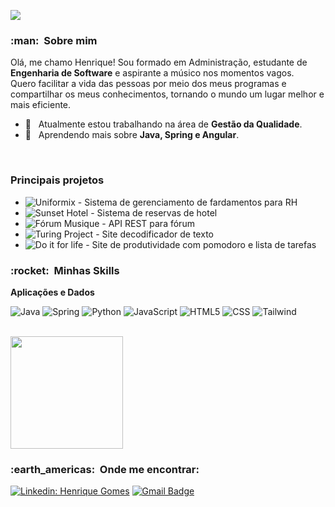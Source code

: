 <!--
### Hi there 👋
**oihenrique/oihenrique** is a ✨ _special_ ✨ repository because its `README.md` (this file) appears on your GitHub profile.

Here are some ideas to get you started:

- 🔭 I’m currently working on ...
- 🌱 I’m currently learning ...
- 👯 I’m looking to collaborate on ...
- 🤔 I’m looking for help with ...
- 💬 Ask me about ...
- 📫 How to reach me: ...
- 😄 Pronouns: ...
- ⚡ Fun fact: ...
-->


![](https://komarev.com/ghpvc/?username=oihenrique&color=006bed)

<h3> :man: &nbsp;Sobre mim </h3>
Olá, me chamo Henrique! Sou formado em Administração, estudante de <strong>Engenharia de Software</strong> e aspirante a músico nos momentos vagos.
<br/>
Quero facilitar a vida das pessoas por meio dos meus programas e compartilhar os meus conhecimentos, tornando o mundo um lugar melhor e mais eficiente.

<br/>

- 💼 &nbsp; Atualmente estou trabalhando na área de **Gestão da Qualidade**.
- 🌱 &nbsp; Aprendendo mais sobre **Java, Spring e Angular**.

<br/>

### Principais projetos
- ![Uniformix](https://github.com/oihenrique/uniformix) - Sistema de gerenciamento de fardamentos para RH
- ![Sunset Hotel](https://github.com/oihenrique/Curso_Oracle_ONE/tree/master/Desafios/Challenge%20-%20SunsetHotel) - Sistema de reservas de hotel
- ![Fórum Musique](https://github.com/oihenrique/Curso_Oracle_ONE/tree/master/Desafios/Challenge%20-%20Forum%20Musique) - API REST para fórum
- ![Turing Project](https://github.com/oihenrique/Curso_Oracle_ONE/tree/master/Desafios/Decodificador%20de%20texto) - Site decodificador de texto
- ![Do it for life](https://github.com/oihenrique/Do-it-for-life) - Site de produtividade com pomodoro e lista de tarefas

<h3> :rocket: &nbsp;Minhas Skills </h3>

**Aplicações e Dados**

  ![Java](https://img.shields.io/badge/Java-ED8B00?style=for-the-badge&logo=java&logoColor=white)
  ![Spring](https://img.shields.io/badge/spring-white?style=for-the-badge&logo=spring&logoColor=green)
  ![Python](https://img.shields.io/badge/Python-14354C?style=for-the-badge&logo=python&logoColor=white)
  ![JavaScript](https://img.shields.io/badge/JavaScript-323330?style=for-the-badge&logo=javascript&logoColor=F7DF1E)
  ![HTML5](https://img.shields.io/badge/HTML5-E34F26?style=for-the-badge&logo=html5&logoColor=white)
  ![CSS](https://img.shields.io/badge/CSS3-1572B6?style=for-the-badge&logo=css3&logoColor=white)
  ![Tailwind](https://img.shields.io/badge/Tailwind_CSS-38B2AC?style=for-the-badge&logo=tailwind-css&logoColor=white)


<br/>

<a href="https://github.com/oihenrique">
  <img height="180em" src="https://github-readme-stats.vercel.app/api?username=oihenrique&theme=dracula&show_icons=true" />
</a>

<br/>

<h3> :earth_americas: &nbsp;Onde me encontrar: </h3> 

[![Linkedin: Henrique Gomes](https://img.shields.io/badge/-Henrique%20Gomes-blue?style=flat-square&logo=Linkedin&logoColor=white&link=https://www.linkedin.com/in/oihenriquegomes/)](https://www.linkedin.com/in/oihenriquegomes/)
[![Gmail Badge](https://img.shields.io/badge/-contato.henriquegomes@hotmail.com-006bed?style=flat-square&logo=Gmail&logoColor=white&link=mailto:contato.henriquegomes@hotmail.com)](mailto:contato.henriquegomes@hotmail.com)
